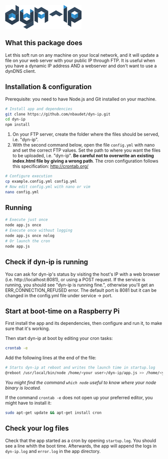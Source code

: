 ![# dyn-ip](https://raw.githubusercontent.com/nbaudet/dyn-ip/master/pub/logo-dyn-ip.png "dyn-ip logo")
## What this package does
Let this soft run on any machine on your local network, and it will update a file on your web server with your public IP through FTP.
It is useful when you have a dynamic IP address AND a webserver and don't want to use a dynDNS client.

## Installation & configuration
Prerequisite: you need to have Node.js and Git installed on your machine.

```bash
# Install app and dependencies
git clone https://github.com/nbaudet/dyn-ip.git
cd dyn-ip
npm install
```

1. On your FTP server, create the folder where the files should be served, i.e. "dyn-ip".
2. With the second command below, open the file `config.yml` with nano and set the correct FTP values. Set the path to where you want the files to be uploaded, i.e. "dyn-ip". **Be careful not to overwrite an existing index.html file by giving a wrong path**. The cron configuration follows this specification: http://crontab.org/

```bash
# Configure execution
cp example.config.yml config.yml
# Now edit config.yml with nano or vim
nano config.yml
```

## Running
```bash
# Execute just once
node app.js once
# Execute once without logging
node app.js once nolog
# Or launch the cron
node app.js
```

## Check if dyn-ip is running
You can ask for dyn-ip's status by visiting the host's IP with a web browser (i.e. http://localhost:8081), or using a POST request.
If the service is running, you should see "dyn-ip is running fine.", otherwise you'll get an ERR_CONNECTION_REFUSED error.
The default port is 8081 but it can be changed in the config.yml file under service -> port.

## Start at boot-time on a Raspberry Pi
First install the app and its dependencies, then configure and run it, to make sure that it's working.

Then start dyn-ip at boot by editing your cron tasks:
```bash
crontab -e
```
Add the following lines at the end of the file:
```bash
# Starts dyn-ip at reboot and writes the launch time in startup.log
@reboot /usr/local/bin/node /home/<your user>/dyn-ip/app.js >> /home/<your user>/dyn-ip/startup.log &
```
*You might find the command `which node` useful to know where your node binary is located.*

If the command `crontab -e` does not open up your preferred editor, you might have to install it:
```bash
sudo apt-get update && apt-get install cron
```

## Check your log files
Check that the app started as a cron by opening `startup.log`. You should see a line whith the boot time.
Afterwards, the app will append the logs in `dyn-ip.log` and `error.log` in the app directory.